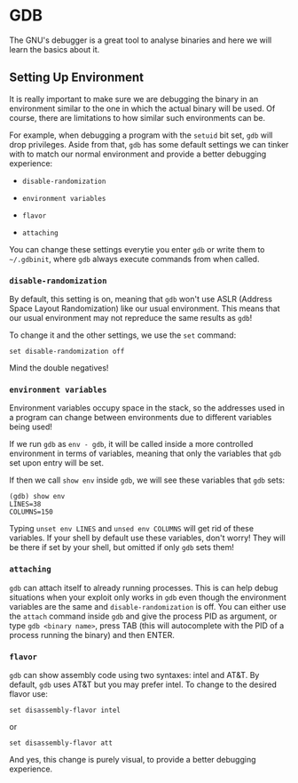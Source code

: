 # GDB

The GNU's debugger is a great tool to analyse binaries and here we will
learn the basics about it.

## Setting Up Environment

It is really important to make sure we are debugging the binary in an
environment similar to the one in which the actual binary will be
used. Of course, there are limitations to how similar such
environments can be.

For example, when debugging a program with the `setuid` bit set,
`gdb` will drop privileges. Aside from that, `gdb` has some default
settings we can tinker with to match our normal environment and
provide a better debugging experience:

* `disable-randomization`

* `environment variables`

* `flavor`

* `attaching`

You can change these settings everytie you enter `gdb` or write
them to `~/.gdbinit`, where `gdb` always execute commands from
when called.

### `disable-randomization`

By default, this setting is on, meaning that `gdb` won't use
ASLR (Address Space Layout Randomization) like our usual
environment. This means that our usual environment may not
repreduce the same results as `gdb`!

To change it and the other settings, we use the `set` command:

```
set disable-randomization off
```

Mind the double negatives!

### `environment variables`

Environment variables occupy space in the stack, so the addresses
used in a program can change between environments due to different
variables being used!

If we run `gdb` as `env - gdb`, it will be called inside a more
controlled environment in terms of variables, meaning that
only the variables that `gdb` set upon entry will be set.

If then we call `show env` inside `gdb`, we will see these
variables that `gdb` sets:

```
(gdb) show env
LINES=38
COLUMNS=150
```

Typing `unset env LINES` and `unsed env COLUMNS` will get rid
of these variables. If your shell by default use these variables,
don't worry! They will be there if set by your shell, but omitted
if only `gdb` sets them!

### `attaching`

`gdb` can attach itself to already running processes. This is
can help debug situations when your exploit only works in `gdb`
even though the environment variables are the same and
`disable-randomization` is off. You can either use the `attach`
command inside `gdb` and give the process PID as argument, or
type `gdb <binary name>`, press TAB (this will autocomplete
with the PID of a process running the binary) and then ENTER.

### `flavor`

`gdb` can show assembly code using two syntaxes: intel and AT&T.
By default, `gdb` uses AT&T but you may prefer intel. To change
to the desired flavor use:

```
set disassembly-flavor intel
```

or 

```
set disassembly-flavor att
```

And yes, this change is purely visual, to provide a better
debugging experience.
